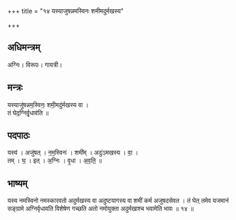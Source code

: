 +++
title = "१४ यस्याजुषन्नमस्विनः शमीमदुर्मखस्य"

+++
## अधिमन्त्रम्
अग्निः। विरूपः। गायत्री।

## मन्त्रः
यस्याजु॑षन्नम॒स्विनः॒ शमी॒मदु॑र्मखस्य वा ।  
तं घेद॒ग्निर्वृ॒धाव॑ति ॥

## पदपाठः
यस्य॑ । अजु॑षत् । न॒म॒स्विनः॑ । शमी॑म् । अदुः॑ऽमखस्य । वा॒ ।  
तम् । घ॒ । इत् । अ॒ग्निः । वृ॒धा । अ॒व॒ति॒ ॥

## भाष्यम्
यस्य नमस्विनो नमस्कारवतो अदुर्मखस्य वा अदुष्टयागस्य वा शमीं कर्म अजुषदसेवत । तं घेत् तमेव यजमानं सङ्ग्रामे अग्निर्वृधावति विशेषेण गच्छति अतो नमोयुक्ता अदुर्मखाश्च भवामेति भावः ॥ १४ ॥